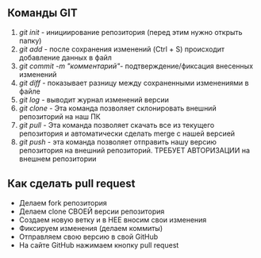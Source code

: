 ## __Команды GIT__
1. *git init* -  инициирование репозитория (перед этим нужно открыть папку)
2. *git add* - после сохранения изменений (Ctrl + S) происходит добавление данных в файл
3. *git commit -m "комментарий"*- подтверждение/фиксация внесенных изменений 
4. *git diff* - показывает разницу между сохраненными изменениями в файле
5. *git log* - выводит журнал изменений версии
6. *git clone* - Эта команда позволяет склонировать внешний репозиторий на наш ПК
7. *git pull* - Эта команда позволяет скачать все из текущего репозитория и автоматически сделать merge с нашей версией 
8. *git push* - эта команда позволяет отправить нашу версию репозитория на внешний репозиторий. ТРЕБУЕТ АВТОРИЗАЦИИ на внешнем репозитории

## __Как сделать pull request__
* Делаем fork репозитория
* Делаем clone СВОЕЙ версии репозитория
* Создаем новую ветку и в НЕЕ вносим свои изменения
* Фиксируем изменения (делаем коммиты)
* Отправляем свою версию в свой GitHub
* На сайте GitHub нажимаем кнопку pull request 
